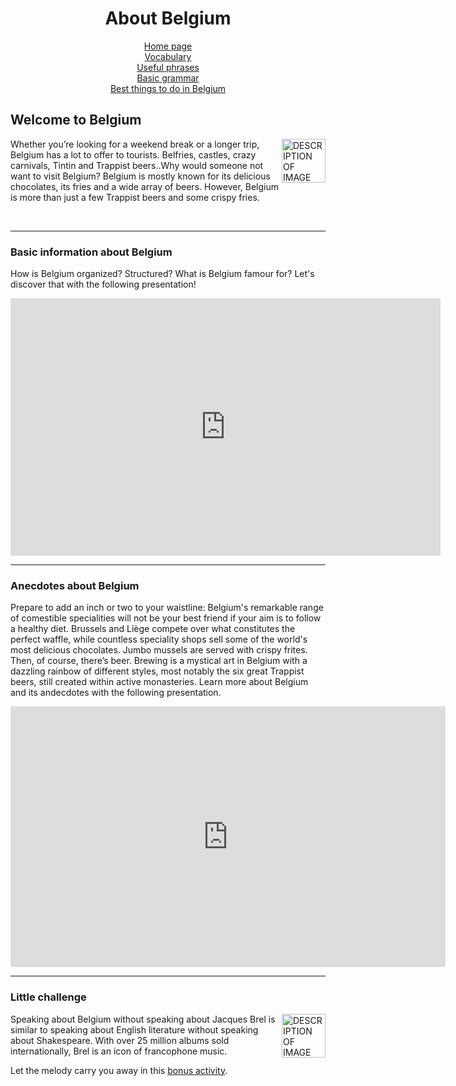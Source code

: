 <center> 
<h1>About Belgium</h1>

 <a href="index.html">Home page</a> <br>
 <a href="page3.html">Vocabulary</a> <br>
 <a href="page4.html">Useful phrases</a> <br>
 <a href="page5.html">Basic grammar</a> <br>
 <a href="page6.html">Best things to do in Belgium</a> 
 </center> 
  

<h2>Welcome to Belgium</h2>

<img src="https://image.flaticon.com/icons/png/512/72/72388.png" alt="DESCRIPTION OF IMAGE" style="width:70px;height:70px;" align="right">
<p>
Whether you’re looking for a weekend break or a longer trip, Belgium has a lot to offer to tourists. Belfries, castles, crazy carnivals, Tintin and Trappist beers..Why would someone not want to visit Belgium?
Belgium is mostly known for its delicious chocolates, its fries and a wide array of beers. However, Belgium is more than just a few Trappist beers and some crispy fries.
</p>
<br>
<hr>

<h3>Basic information about Belgium</h3>
 
<p>
How is Belgium organized? Structured? What is Belgium famour for? Let's discover that with the following presentation!
</p>

<iframe src="https://h5p.org/h5p/embed/684601" width="688" height="412" frameborder="0" allowfullscreen="allowfullscreen"></iframe><script src="https://h5p.org/sites/all/modules/h5p/library/js/h5p-resizer.js" charset="UTF-8"></script>
<hr>
 

<h3> Anecdotes about Belgium</h3>
<p>
Prepare to add an inch or two to your waistline: Belgium's remarkable range of comestible specialities will not be your best friend if your aim is to follow a healthy diet. Brussels and Liège compete over what constitutes the perfect  waffle, while countless speciality shops sell some of the world's most delicious chocolates. Jumbo mussels are served with crispy frites. Then, of course, there’s beer. Brewing is a mystical art in Belgium with a dazzling rainbow of different styles, most notably the six great Trappist beers, still created within active monasteries. 
Learn more about Belgium and its andecdotes with the following presentation. 
</p>

<iframe src="https://h5p.org/h5p/embed/684552" width="696" height="417" frameborder="0" allowfullscreen="allowfullscreen"></iframe><script src="https://h5p.org/sites/all/modules/h5p/library/js/h5p-resizer.js" charset="UTF-8"></script>
<hr>

<h3> Little challenge</h3>
<img src="https://image.flaticon.com/icons/png/512/2424/2424884.png" alt="DESCRIPTION OF IMAGE" style="width:70px;height:70px;" align="right">
<p>
Speaking about Belgium without speaking about Jacques Brel is similar to speaking about English literature without speaking about Shakespeare. With over 25 million albums sold internationally, Brel is an icon of francophone music.
<br>

Let the melody carry you away in this <a href="page8.html">bonus activity</a>. 
</p>
